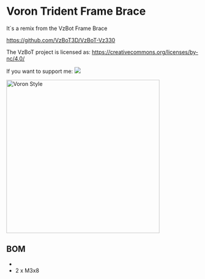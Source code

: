 # Voron Trident Frame Brace

It`s a remix from the VzBot Frame Brace

https://github.com/VzBoT3D/VzBoT-Vz330

The VzBoT project is licensed as: https://creativecommons.org/licenses/by-nc/4.0/


If you want to support me:
[![](https://www.paypalobjects.com/en_US/i/btn/btn_donate_LG.gif)](https://paypal.me/dfoure?country.x=DE&locale.x=de_DE)


<img src="" alt="Voron Style" width=400 height=400>

## BOM 
   - 
   - 2 x M3x8 


